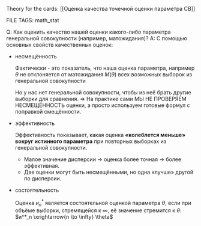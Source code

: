 
Theory for the cards: [[Оценка качества точечной оценки параметра СВ]]

FILE TAGS: math_stat

Q: Как оценить качество нашей оценки какого-либо параметра генеральной совокупности (например, матожидания)?
A: С помощью основных свойств качественных оценок:
- несмещённость
	
	Фактически - это показатель, что наша оценка параметра, например $\theta$ не отклоняется от матожидания $M(\theta)$ всех возможных выборок из генеральной совокупности
	
	Но у нас нет генеральной совокупности, чтобы из неё брать другие выборки для сравнения. => На практике сами МЫ НЕ ПРОВЕРЯЕМ НЕСМЕЩЁННОСТЬ оценки, а просто используем готовые формул с поправкой смещённости.
	
- эффективность
	
	Эффективность показывает, какая оценка **«колеблется меньше» вокруг истинного параметра** при повторных выборках из генеральной совокупности.
	- Малое значение дисперсии → оценка более точная → более эффективная.
	- Две оценки могут быть несмещёнными, но одна «лучше» другой по дисперсии.
	
- состоятельность
	
	Оценка $и^*_n$ является состоятельной оценкой параметра $\theta$, если при объёме выборки, стремящейся к $\infty$, её значение стремится к $\theta$:
	$и^*_n \xrightarrow{n \to \infty} \theta$
<!--ID: 1759645420991-->

